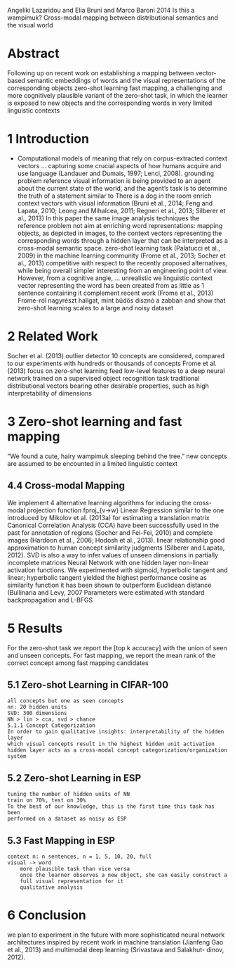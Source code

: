 Angeliki Lazaridou and Elia Bruni and Marco Baroni
2014
Is this a wampimuk?
  Cross-modal mapping between distributional semantics and the visual world

# Abstract

Following up on recent work on establishing a mapping between
    vector-based semantic embeddings of words and 
    the visual representations of the corresponding objects
zero-shot learning
fast mapping, a challenging and more cognitively plausible variant of
the zero-shot task, in which the learner is exposed to new objects and the
corresponding words in very limited linguistic contexts

# 1 Introduction

* Computational models of meaning that 
    rely on corpus-extracted context vectors ... 
    capturing some crucial aspects of how humans acquire and use language
        (Landauer and Dumais, 1997; Lenci, 2008).
grounding problem
reference
    visual information is being provided to an agent about the current
    state of the world, and the agent’s task is to determine the truth of
    a statement similar to There is a dog in the room
enrich context vectors with visual information 
    (Bruni et al., 2014; Feng and Lapata, 2010; Leong and Mihalcea, 2011;
    Regneri et al., 2013; Silberer et al., 2013)
In this paper
    the same image analysis techniques
    the reference problem
    not aim at enriching word representations:
    mapping objects, as depicted in images, 
        to the context vectors representing the corresponding words
        through a hidden layer that can be interpreted as 
            a cross-modal semantic space.
zero-shot learning task (Palatucci et al., 2009)
    in the machine learning community 
        (Frome et al., 2013; Socher et al., 2013)
    competitive with respect to the recently proposed alternatives, while
    being overall simpler
    interesting from an engineering point of view. However, from a cognitive
    angle, ... unrealistic
we
    linguistic context vector representing the word has been created from as
    little as 1 sentence containing it
    complement recent work (Frome et al., 2013) 
        Frome-ról nagyrészt hallgat, mint büdös disznó a zabban
    and show that zero-shot learning scales to a large and noisy dataset

# 2 Related Work

Socher et al. (2013) 
    outlier detector
    10 concepts are considered, compared to our experiments with hundreds
    or thousands of concepts
Frome et al. (2013) focus on zero-shot learning
    feed low-level features to a deep neural network trained on a supervised
    object recognition task
traditional distributional vectors bearing other desirable properties,
such as high interpretability of dimensions

# 3 Zero-shot learning and fast mapping

“We found a cute, hairy wampimuk sleeping behind the tree.” 
new concepts are assumed to be encounted in a limited linguistic context

## 4.4 Cross-modal Mapping

We implement 4 alternative learning algorithms for inducing the
cross-modal projection function fproj_{v→w}
    Linear Regression
        similar to the one introduced by Mikolov et al. (2013a) for estimating
        a translation matrix
    Canonical Correlation Analysis (CCA)
        have been successfully used in the past for annotation of regions
        (Socher and Fei-Fei, 2010) and complete images (Hardoon et al., 2006;
        Hodosh et al., 2013).
        linear relationship
        good approximation to human concept similarity judgments (Silberer and
        Lapata, 2012).
    SVD
        is also a way to infer values of unseen dimensions in partially
        incomplete matrices
    Neural Network
        with one hidden layer
        non-linear activation functions. We experimented with sigmoid,
        hyperbolic tangent and linear; hyperbolic tangent yielded the
        highest performance
        cosine as similarity function
            it has been shown to outperform Euclidean distance (Bullinaria and
            Levy, 2007
            Parameters were estimated with standard backpropagation and L-BFGS

# 5 Results

For the zero-shot task we report the [top k accuracy] with the union of
seen and unseen concepts. 
For fast mapping, we report the mean rank of the correct concept among
fast mapping candidates

## 5.1 Zero-shot Learning in CIFAR-100

    all concepts but one as seen concepts
    nn: 20 hidden units
    SVD: 300 dimensions 
    NN > lin > cca, svd > chance
    5.1.1 Concept Categorization
    In order to gain qualitative insights: interpretability of the hidden
    layer
    which visual concepts result in the highest hidden unit activation
    hidden layer acts as a cross-modal concept categorization/organization
    system

## 5.2 Zero-shot Learning in ESP

    tuning the number of hidden units of NN
    train on 70%, test on 30%
    To the best of our knowledge, this is the first time this task has been
    performed on a dataset as noisy as ESP

## 5.3 Fast Mapping in ESP

    context n: n sentences, n = 1, 5, 10, 20, full
    visual -> word    
        more plausible task than vice versa
        once the learner observes a new object, she can easily construct a
        full visual representation for it
        qualitative analysis

# 6 Conclusion

we plan to experiment in the future with more sophisticated neural
network architectures inspired by recent work in machine translation (Jianfeng Gao
et al., 2013) and multimodal deep learning (Srivastava and Salakhut-
dinov, 2012).
